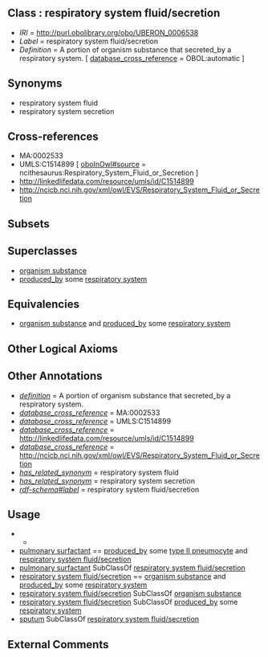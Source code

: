 
## Class : respiratory system fluid/secretion

 * *IRI* = http://purl.obolibrary.org/obo/UBERON_0006538
 * *Label* = respiratory system fluid/secretion
 * *Definition* = A portion of organism substance that secreted_by a respiratory system. [ [database_cross_reference](../../ef/oboInOwl#hasDbXref.md) = OBOL:automatic ]

## Synonyms

 * respiratory system fluid
 * respiratory system secretion

## Cross-references

 * MA:0002533
 * UMLS:C1514899 [ [oboInOwl#source](../../ce/oboInOwl#source.md) = ncithesaurus:Respiratory_System_Fluid_or_Secretion ]
 * http://linkedlifedata.com/resource/umls/id/C1514899
 * http://ncicb.nci.nih.gov/xml/owl/EVS/Respiratory_System_Fluid_or_Secretion

## Subsets


## Superclasses

 * [organism substance](../../UBERON/63/UBERON_0000463.md)
 * [produced_by](../../RO/01/RO_0003001.md) some [respiratory system](../../UBERON/04/UBERON_0001004.md)

## Equivalencies

 * [organism substance](../../UBERON/63/UBERON_0000463.md) and [produced_by](../../RO/01/RO_0003001.md) some [respiratory system](../../UBERON/04/UBERON_0001004.md)

## Other Logical Axioms


## Other Annotations

 * *[definition](../../IAO/15/IAO_0000115.md)* = A portion of organism substance that secreted_by a respiratory system.
 * *[database_cross_reference](../../ef/oboInOwl#hasDbXref.md)* = MA:0002533
 * *[database_cross_reference](../../ef/oboInOwl#hasDbXref.md)* = UMLS:C1514899
 * *[database_cross_reference](../../ef/oboInOwl#hasDbXref.md)* = http://linkedlifedata.com/resource/umls/id/C1514899
 * *[database_cross_reference](../../ef/oboInOwl#hasDbXref.md)* = http://ncicb.nci.nih.gov/xml/owl/EVS/Respiratory_System_Fluid_or_Secretion
 * *[has_related_synonym](../../ym/oboInOwl#hasRelatedSynonym.md)* = respiratory system fluid
 * *[has_related_synonym](../../ym/oboInOwl#hasRelatedSynonym.md)* = respiratory system secretion
 * *[rdf-schema#label](../../el/rdf-schema#label.md)* = respiratory system fluid/secretion

## Usage

 * -
 * [pulmonary surfactant](../../UBERON/26/UBERON_0008826.md) == [produced_by](../../RO/01/RO_0003001.md) some [type II pneumocyte](../../CL/63/CL_0002063.md) and [respiratory system fluid/secretion](../../UBERON/38/UBERON_0006538.md)
 * [pulmonary surfactant](../../UBERON/26/UBERON_0008826.md) SubClassOf [respiratory system fluid/secretion](../../UBERON/38/UBERON_0006538.md)
 * [respiratory system fluid/secretion](../../UBERON/38/UBERON_0006538.md) == [organism substance](../../UBERON/63/UBERON_0000463.md) and [produced_by](../../RO/01/RO_0003001.md) some [respiratory system](../../UBERON/04/UBERON_0001004.md)
 * [respiratory system fluid/secretion](../../UBERON/38/UBERON_0006538.md) SubClassOf [organism substance](../../UBERON/63/UBERON_0000463.md)
 * [respiratory system fluid/secretion](../../UBERON/38/UBERON_0006538.md) SubClassOf [produced_by](../../RO/01/RO_0003001.md) some [respiratory system](../../UBERON/04/UBERON_0001004.md)
 * [sputum](../../UBERON/11/UBERON_0007311.md) SubClassOf [respiratory system fluid/secretion](../../UBERON/38/UBERON_0006538.md)

## External Comments

